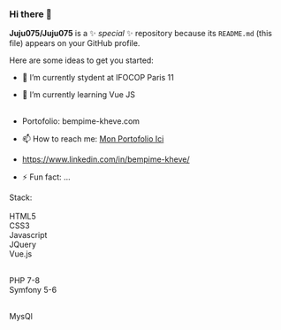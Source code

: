 ### Hi there 👋


**Juju075/Juju075** is a ✨ _special_ ✨ repository because its `README.md` (this file) appears on your GitHub profile.

Here are some ideas to get you started:

- 🔭 I’m currently stydent at IFOCOP Paris 11
- 🌱 I’m currently learning Vue JS<br><br>
- Portofolio: bempime-kheve.com
- 📫 How to reach me: <a href="https://bempime-kheve.com/">Mon Portofolio Ici</a>
- https://www.linkedin.com/in/bempime-kheve/

- ⚡ Fun fact: ...


Stack:<br><br>
HTML5<br>
CSS3<br>
Javascript<br>
JQuery<br>
Vue.js<br><br>

PHP 7-8<br>
Symfony 5-6<br><br>

MysQl<br>
